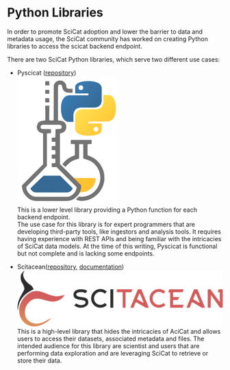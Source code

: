 # Python Libraries

In order to promote SciCat adoption and lower the barrier to data and metadata usage, the SciCat community has worked on creating Python libraries to access the scicat backend endpoint.

There are two SciCat Python libraries, which serve two different use cases:
- Pyscicat ([repository](https://github.com/SciCatProject/pyscicat))  
  ![pySciCat logo](images/pyscicat.png)  
  This is a lower level library providing a Python function for each backend endpoint.  
  The use case for this library is for expert programmers that are developing third-party tools, like ingestors and analysis tools.
  It requires having experience with REST APIs and being familiar with the intricacies of SciCat data models.
  At the time of this writing, Pyscicat is functional but not complete and is lacking some endpoints.  

- Scitacean([repository](https://github.com/SciCatProject/scitacean), [documentation](https://scicatproject.github.io/scitacean/))  
  ![Scitacean logo](images/scitacean.png)
  This is a high-level library that hides the intricacies of AciCat and allows users to access their datasets, associated metadata and files.
  The intended audience for this library are scientist and users that are performing data exploration and are leveraging SciCat to retrieve or store their data.